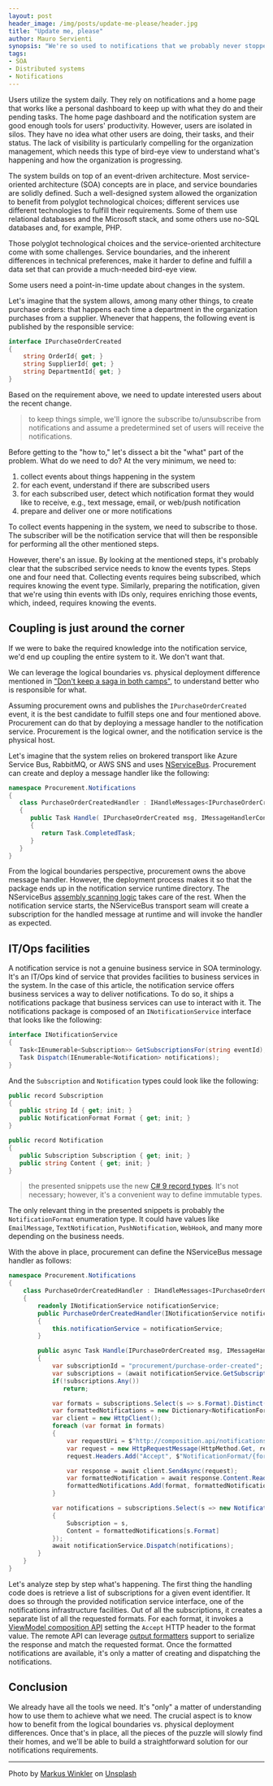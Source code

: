 ```yaml
---
layout: post
header_image: /img/posts/update-me-please/header.jpg
title: "Update me, please"
author: Mauro Servienti
synopsis: "We're so used to notifications that we probably never stopped to think about how to implement them. It might be trivial at first glance. However, in a distributed system, we might face more challenges requiring techniques we don't expect when implementing a notifications infrastructure."
tags:
- SOA
- Distributed systems
- Notifications
---
```


Users utilize the system daily. They rely on notifications and a home page that works like a personal dashboard to keep up with what they do and their pending tasks. The home page dashboard and the notification system are good enough tools for users' productivity. However, users are isolated in silos. They have no idea what other users are doing, their tasks, and their status. The lack of visibility is particularly compelling for the organization management, which needs this type of bird-eye view to understand what's happening and how the organization is progressing.

The system builds on top of an event-driven architecture. Most service-oriented architecture (SOA) concepts are in place, and service boundaries are solidly defined. Such a well-designed system allowed the organization to benefit from polyglot technological choices; different services use different technologies to fulfill their requirements. Some of them use relational databases and the Microsoft stack, and some others use no-SQL databases and, for example, PHP.

Those polyglot technological choices and the service-oriented architecture come with some challenges. Service boundaries, and the inherent differences in technical preferences, make it harder to define and fulfill a data set that can provide a much-needed bird-eye view.

Some users need a point-in-time update about changes in the system.

Let's imagine that the system allows, among many other things, to create purchase orders: that happens each time a department in the organization purchases from a supplier. Whenever that happens, the following event is published by the responsible service:

```csharp
interface IPurchaseOrderCreated
{
    string OrderId{ get; }
    string SupplierId{ get; }
    string DepartmentId{ get; }
}
```

Based on the requirement above, we need to update interested users about the recent change.

> to keep things simple, we'll ignore the subscribe to/unsubscribe from notifications and assume a predetermined set of users will receive the notifications.

Before getting to the "how to," let's dissect a bit the "what" part of the problem. What do we need to do? At the very minimum, we need to:

1. collect events about things happening in the system
2. for each event, understand if there are subscribed users
3. for each subscribed user, detect which notification format they would like to receive, e.g., text message, email, or web/push notification
4. prepare and deliver one or more notifications

To collect events happening in the system, we need to subscribe to those. The subscriber will be the notification service that will then be responsible for performing all the other mentioned steps.

However, there's an issue. By looking at the mentioned steps, it's probably clear that the subscribed service needs to know the events types. Steps one and four need that. Collecting events requires being subscribed, which requires knowing the event type. Similarly, preparing the notification, given that we're using thin events with IDs only, requires enriching those events, which, indeed, requires knowing the events.

## Coupling is just around the corner

If we were to bake the required knowledge into the notification service, we'd end up coupling the entire system to it. We don't want that.

We can leverage the logical boundaries vs. physical deployment difference mentioned in ["Don't keep a saga in both camps"](link-to-post), to understand better who is responsible for what.

Assuming procurement owns and publishes the `IPurchaseOrderCreated` event, it is the best candidate to fulfill steps one and four mentioned above. Procurement can do that by deploying a message handler to the notification service. Procurement is the logical owner, and the notification service is the physical host.

Let's imagine that the system relies on brokered transport like Azure Service Bus, RabbitMQ, or AWS SNS and uses [NServiceBus](https://docs.particular.net/nservicebus/). Procurement can create and deploy a message handler like the following:

```csharp
namespace Procurement.Notifications
{
   class PurchaseOrderCreatedHandler : IHandleMessages<IPurchaseOrderCreated>
   {
      public Task Handle( IPurchaseOrderCreated msg, IMessageHandlerContext ctx )
      {
         return Task.CompletedTask;
      }
   }
}
```

From the logical boundaries perspective, procurement owns the above message handler. However, the deployment process makes it so that the package ends up in the notification service runtime directory. The NServiceBus [assembly scanning logic](https://docs.particular.net/nservicebus/hosting/assembly-scanning) takes care of the rest. When the notification service starts, the NServiceBus transport seam will create a subscription for the handled message at runtime and will invoke the handler as expected.

## IT/Ops facilities 

A notification service is not a genuine business service in SOA terminology. It's an IT/Ops kind of service that provides facilities to business services in the system. In the case of this article, the notification service offers business services a way to deliver notifications. To do so, it ships a notifications package that business services can use to interact with it. The notifications package is composed of an `INotificationService` interface that looks like the following:

```csharp
interface INotificationService
{
   Task<IEnumerable<Subscription>> GetSubscriptionsFor(string eventId);
   Task Dispatch(IEnumerable<Notification> notifications);
}
```

And the `Subscription` and `Notification` types could look like the following:

```csharp
public record Subscription
{
   public string Id { get; init; }
   public NotificationFormat Format { get; init; } 
}

public record Notification
{
   public Subscription Subscription { get; init; }
   public string Content { get; init; } 
}
```

> the presented snippets use the new [C# 9 record types](https://docs.microsoft.com/en-us/dotnet/csharp/language-reference/builtin-types/record). It's not necessary; however, it's a convenient way to define immutable types.

The only relevant thing in the presented snippets is probably the `NotificationFormat` enumeration type. It could have values like `EmailMessage`, `TextNotification`, `PushNotification`, `WebHook`, and many more depending on the business needs.

With the above in place, procurement can define the NServiceBus message handler as follows:

```csharp
namespace Procurement.Notifications
{
    class PurchaseOrderCreatedHandler : IHandleMessages<IPurchaseOrderCreated>
    {
        readonly INotificationService notificationService;
        public PurchaseOrderCreatedHandler(INotificationService notificationService)
        {
            this.notificationService = notificationService;
        }

        public async Task Handle(IPurchaseOrderCreated msg, IMessageHandlerContext ctx)
        {
            var subscriptionId = "procurement/purchase-order-created";
            var subscriptions = (await notificationService.GetSubscriptionsFor(subscriptionId)).ToArray();
            if(!subscriptions.Any())
               return;

            var formats = subscriptions.Select(s => s.Format).Distinct();
            var formattedNotifications = new Dictionary<NotificationFormat, string>();
            var client = new HttpClient();
            foreach (var format in formats)
            {
                var requestUri = $"http://composition.api/notifications/{subscriptionId}?oid={msg.OrderId}&sid={msg.SupplierId}&did={msg.DepartmentId}";
                var request = new HttpRequestMessage(HttpMethod.Get, requestUri);
                request.Headers.Add("Accept", $"NotificationFormat/{format}");

                var response = await client.SendAsync(request);
                var formattedNotification = await response.Content.ReadAsStringAsync();
                formattedNotifications.Add(format, formattedNotification);
            }

            var notifications = subscriptions.Select(s => new Notification()
            {
                Subscription = s,
                Content = formattedNotifications[s.Format]
            });
            await notificationService.Dispatch(notifications);
        }
    }
}
```

Let's analyze step by step what's happening. The first thing the handling code does is retrieve a list of subscriptions for a given event identifier. It does so through the provided notification service interface, one of the notifications infrastructure facilities. Out of all the subscriptions, it creates a separate list of all the requested formats. For each format, it invokes a [ViewModel composition API](https://milestone.topics.it/categories/view-model-composition) setting the `Accept` HTTP header to the format value. The remote API can leverage [output formatters](https://milestone.topics.it/view-model-composition/2021/04/14/please-welcome-model-binding-formatters-to-servicecomposer.html) support to serialize the response and match the requested format. Once the formatted notifications are available, it's only a matter of creating and dispatching the notifications.

## Conclusion 

We already have all the tools we need. It's "only" a matter of understanding how to use them to achieve what we need. The crucial aspect is to know how to benefit from the logical boundaries vs. physical deployment differences. Once that's in place, all the pieces of the puzzle will slowly find their homes, and we'll be able to build a straightforward solution for our notifications requirements.

---

Photo by <a href="https://unsplash.com/@markuswinkler?utm_source=unsplash&utm_medium=referral&utm_content=creditCopyText">Markus Winkler</a> on <a href="https://unsplash.com/s/photos/update?utm_source=unsplash&utm_medium=referral&utm_content=creditCopyText">Unsplash</a>
